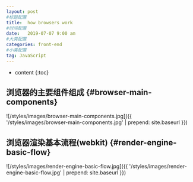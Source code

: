 ```yaml
---
layout: post
#标题配置
title:  how browsers work
#时间配置
date:   2019-07-07 9:00 am
#大类配置
categories: front-end
#小类配置
tag: JavaScript
---
```


* content
{:toc}

浏览器的主要组件组成			{#browser-main-components}
---------------------

![/styles/images/browser-main-components.jpg]({{ '/styles/images/browser-main-components.jpg' | prepend: site.baseurl  }})

浏览器渲染基本流程(webkit)			{#render-engine-basic-flow}
---------------------

![/styles/images/render-engine-basic-flow.jpg]({{ '/styles/images/render-engine-basic-flow.jpg' | prepend: site.baseurl  }})
